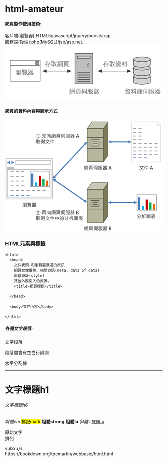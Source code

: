 # html-amateur
#### 網頁製作使用技術:<br>
客戶端(瀏覽器):HTML5/javascript/jquery/booststrap<br>
服務端(後端):php(MySQL)/jsp/asp.net..<br>
![imge](https://github.com/jiarongm/html-amateur/blob/main/%E5%89%8D%E7%AB%AF%E8%88%87%E5%BE%8C%E7%AB%AF%E3%80%81%E7%94%A8%E6%88%B6%E7%AB%AF%E8%88%87%E4%BC%BA%E6%9C%8D%E7%AB%AF%E6%8A%80%E8%A1%93.png?raw=true)<br>
#### 網頁的資料內容與顯示方式

![imge](https://github.com/jiarongm/html-amateur/blob/main/%E7%B6%B2%E9%A0%81%E7%9A%84%E8%B3%87%E6%96%99%E5%85%A7%E5%AE%B9%E8%88%87%E9%A1%AF%E7%A4%BA%E6%96%B9%E5%BC%8F.png?raw=true)
### HTML元素與標籤
```
<html>
  <head>
    文件表頭-和瀏覽器溝通的資訊
    網頁文檔屬性、相關資訊(meta, data of data)
    風格設計(style)
    其他外部引入的資源。
    <title>網頁標題</title>
    
  </head>
  
  <body>文件內容</body>
  
</html>
```
##### 各種文字段落:
<p>文字段落</p>
<p>段落間會有空白行隔開</p>
<p>水平分割線<hr> </p>
<h1>文字標題h1</h1>
<h6>文字標題h6</h6>
<!--這是註解-->
<em>斜體em</em>
 <mark>標記mark</mark>
 <strong>粗體strong</strong>
<b>粗體 b</b>
<i>斜體 i</i>
<u>底線 u</u>
<br>
<pre>原始文字
排列
</pre>
<section>
vul3ru,6
</section>
https://bookdown.org/tpemartin/webbasic/html.html
